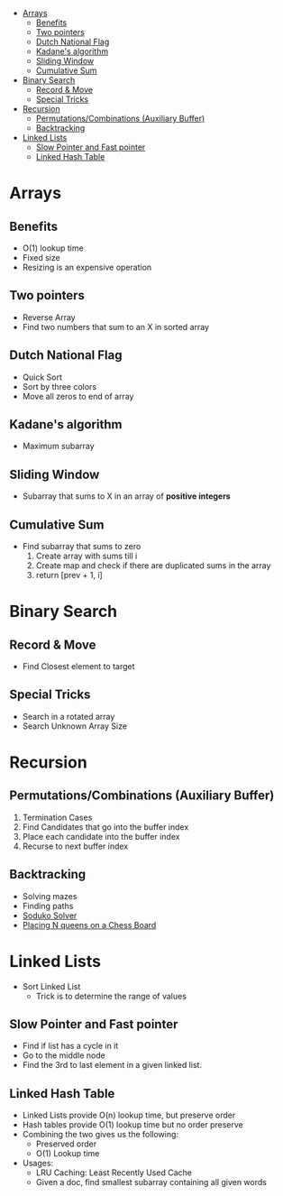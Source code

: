- [Arrays](#arrays)
  - [Benefits](#benefits)
  - [Two pointers](#two-pointers)
  - [Dutch National Flag](#dutch-national-flag)
  - [Kadane's algorithm](#kadanes-algorithm)
  - [Sliding​​ Window](#sliding-window)
  - [Cumulative Sum](#cumulative-sum)
- [Binary Search](#binary-search)
  - [Record & Move](#record--move)
  - [Special Tricks](#special-tricks)
- [Recursion](#recursion)
  - [Permutations/Combinations (Auxiliary Buffer)](#permutationscombinations-auxiliary-buffer)
  - [Backtracking](#backtracking)
- [Linked Lists](#linked-lists)
  - [Slow Pointer and Fast pointer](#slow-pointer-and-fast-pointer)
  - [Linked Hash Table](#linked-hash-table)

# Arrays

## Benefits

- O(1) lookup time
- Fixed size 
- Resizing is an expensive operation

## Two pointers

- Reverse Array
- Find two numbers that sum to an X in sorted array
  
## Dutch National Flag

- Quick Sort
- Sort by three colors 
- Move all zeros to end of array

## Kadane's algorithm 

- Maximum subarray 

## Sliding​​ Window 

- Subarray that sums to X in an array of **positive integers**

## Cumulative Sum

- Find subarray that sums to zero 
  1. Create array with sums till i
  2. Create map and check if there are duplicated sums in the array
  3. return [prev + 1, i]

# Binary Search

## Record & Move

- Find Closest element to target

## Special Tricks 

- Search in a rotated array
- Search Unknown Array Size 


# Recursion

## Permutations/Combinations (Auxiliary Buffer)

1. Termination Cases
2. Find Candidates that go into the buffer index
3. Place each candidate into the buffer index
4. Recurse to next buffer index

## Backtracking

- Solving mazes
- Finding paths 
- [Soduko Solver](https://www.geeksforgeeks.org/sudoku-backtracking-7/)
- [Placing N queens on a Chess Board](https://www.geeksforgeeks.org/n-queen-problem-backtracking-3/)


# Linked Lists

- Sort Linked List
  - Trick is to determine the range of values

## Slow Pointer and Fast pointer 

- Find if list has a cycle in it
- Go to the middle node
- Find the 3rd to last element in a given linked list.

## Linked Hash Table

- Linked Lists provide O(n) lookup time, but preserve order 
- Hash tables provide O(1) lookup time but no order preserve
- Combining the two gives us the following: 
  - Preserved order
  - O(1) Lookup time
- Usages: 
  - LRU Caching: Least Recently Used Cache 
  - Given a doc, find smallest subarray containing all given words
